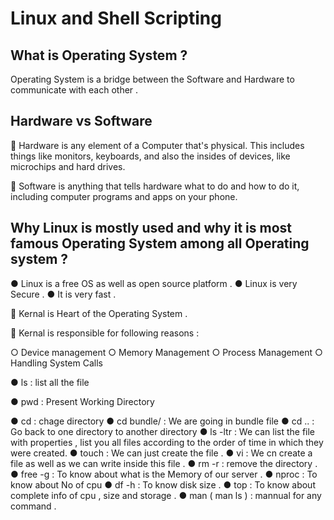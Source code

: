 
# Linux and Shell Scripting

## What is Operating System ?

Operating System is a bridge between the Software and Hardware to communicate with each other . 

## Hardware vs Software

📌 Hardware is any element of a Computer that's physical. This includes things like monitors, keyboards, and also the insides of devices, like microchips and hard drives. 

📌 Software is anything that tells hardware what to do and how to do it, including computer programs and apps on your phone.

## Why Linux is mostly used and why it is most famous Operating System among all Operating system ?

● Linux is a free OS as well as open source platform .
● Linux is very Secure .
● It is very fast .

📕 Kernal is Heart of the Operating System .

🔖 Kernal is responsible for following reasons :

○ Device management 
○ Memory Management 
○ Process Management 
○ Handling System Calls

● ls : list all the file

● pwd : Present Working Directory

● cd : chage directory
● cd bundle/ : We are going in bundle file
● cd .. : Go back to one directory to another directory
● ls -ltr : We can list the file with properties , list you all files according to the order of time in which they were created.
● touch : We can just create the file .
● vi : We cn create a file as well as we can write inside this file .
● rm -r : remove the directory .
● free -g : To know about what is the Memory of our server .
● nproc : To know about No of cpu 
● df -h : To know disk size .
● top : To know about complete info of cpu , size and storage .
● man ( man ls ) : mannual for any command .

